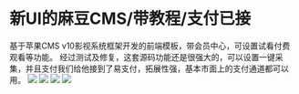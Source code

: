 # 新UI的麻豆CMS/带教程/支付已接

基于苹果CMS v10影视系统框架开发的前端模板，带会员中心，可设置试看付费观看等功能。
经过测试及修复，这套源码功能还是很强大的，可以设置一键采集，并且支付我们给他接到了易支付，拓展性强，基本市面上的支付通道都可以用。
[![](https://wukongymw.com/wp-content/uploads/2023/01/1674137251-99c71e4e2ff1140.png)](https://wukongymw.com/wp-content/uploads/2023/01/1674137251-99c71e4e2ff1140.png)
[![](https://wukongymw.com/wp-content/uploads/2023/01/1674137249-5b8ffb19cce1b9c.png)](https://wukongymw.com/wp-content/uploads/2023/01/1674137249-5b8ffb19cce1b9c.png)
[![](https://wukongymw.com/wp-content/uploads/2023/01/1674137247-ea836e43ddbd077.png)](https://wukongymw.com/wp-content/uploads/2023/01/1674137247-ea836e43ddbd077.png)
[![](https://wukongymw.com/wp-content/uploads/2023/01/1674137245-a045b97fb47c6d8.png)](https://wukongymw.com/wp-content/uploads/2023/01/1674137245-a045b97fb47c6d8.png)